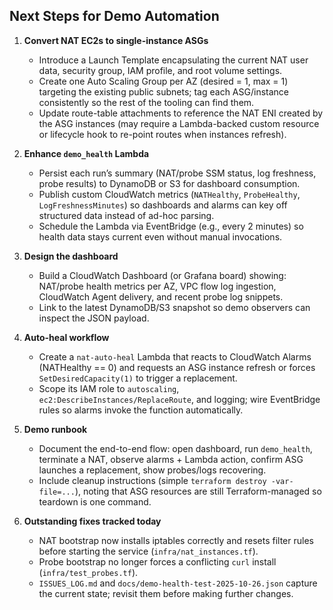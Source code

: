 ## Next Steps for Demo Automation

1. **Convert NAT EC2s to single-instance ASGs**
   - Introduce a Launch Template encapsulating the current NAT user data, security group, IAM profile, and root volume settings.
   - Create one Auto Scaling Group per AZ (desired = 1, max = 1) targeting the existing public subnets; tag each ASG/instance consistently so the rest of the tooling can find them.
   - Update route-table attachments to reference the NAT ENI created by the ASG instances (may require a Lambda-backed custom resource or lifecycle hook to re-point routes when instances refresh).

2. **Enhance `demo_health` Lambda**
   - Persist each run’s summary (NAT/probe SSM status, log freshness, probe results) to DynamoDB or S3 for dashboard consumption.
   - Publish custom CloudWatch metrics (`NATHealthy`, `ProbeHealthy`, `LogFreshnessMinutes`) so dashboards and alarms can key off structured data instead of ad-hoc parsing.
   - Schedule the Lambda via EventBridge (e.g., every 2 minutes) so health data stays current even without manual invocations.

3. **Design the dashboard**
   - Build a CloudWatch Dashboard (or Grafana board) showing: NAT/probe health metrics per AZ, VPC flow log ingestion, CloudWatch Agent delivery, and recent probe log snippets.
   - Link to the latest DynamoDB/S3 snapshot so demo observers can inspect the JSON payload.

4. **Auto-heal workflow**
   - Create a `nat-auto-heal` Lambda that reacts to CloudWatch Alarms (NATHealthy == 0) and requests an ASG instance refresh or forces `SetDesiredCapacity(1)` to trigger a replacement.
   - Scope its IAM role to `autoscaling`, `ec2:DescribeInstances/ReplaceRoute`, and logging; wire EventBridge rules so alarms invoke the function automatically.

5. **Demo runbook**
   - Document the end-to-end flow: open dashboard, run `demo_health`, terminate a NAT, observe alarms + Lambda action, confirm ASG launches a replacement, show probes/logs recovering.
   - Include cleanup instructions (simple `terraform destroy -var-file=...`), noting that ASG resources are still Terraform-managed so teardown is one command.

6. **Outstanding fixes tracked today**
   - NAT bootstrap now installs iptables correctly and resets filter rules before starting the service (`infra/nat_instances.tf`).
   - Probe bootstrap no longer forces a conflicting `curl` install (`infra/test_probes.tf`).
   - `ISSUES_LOG.md` and `docs/demo-health-test-2025-10-26.json` capture the current state; revisit them before making further changes.
